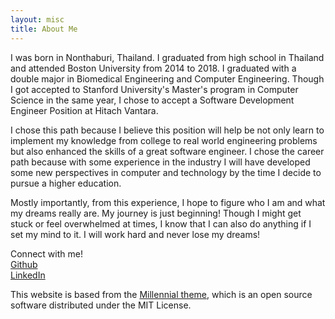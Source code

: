 ```yaml
---
layout: misc
title: About Me
---
```


I was born in Nonthaburi, Thailand. I graduated from high school in Thailand and attended Boston University from 2014 to 2018. I graduated with a double major in Biomedical Engineering and Computer Engineering. Though I got accepted to Stanford University's Master's program in Computer Science in the same year, I chose to accept a Software Development Engineer Position at Hitach Vantara.   

I chose this path because I believe this position will help be not only learn to implement my knowledge from college to real world engineering problems but also enhanced the skills of a great software engineer. I chose the career path because with some experience in the industry I will have developed some new perspectives in computer and technology by the time I decide to pursue a higher education.   

Mostly importantly, from this experience, I hope to figure who I am and what my dreams really are. My journey is just beginning! Though I might get stuck or feel overwhelmed at times, I know that I can also do anything if I set my mind to it. I will work hard and never lose my dreams!

Connect with me!  
[Github](https://https://github.com/napassornl)  
[LinkedIn](https://www.linkedin.com/in/napassornlerdsudwichai/)  
 

This website is based from the [Millennial theme](https://lenpaul.github.io/Millennial/), which is an open source software distributed under the MIT License.
